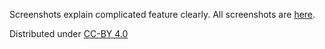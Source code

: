 Screenshots explain complicated feature clearly.  All screenshots are [here](all.md).

Distributed under [CC-BY 4.0](https://creativecommons.org/licenses/by/4.0/)
